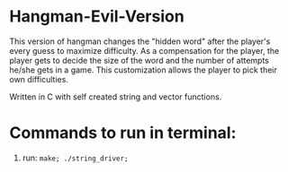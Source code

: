 # Hangman-Evil-Version

This version of hangman changes the "hidden word" after the player's every guess to maximize difficulty. As a compensation for the player, the player gets to decide the size of the word and the number of attempts he/she gets in a game. This customization allows the player to pick their own difficulties.

Written in C with self created string and vector functions.

# Commands to run in terminal:
  1. run: `make; ./string_driver;`

